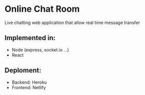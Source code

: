 # Online Chat Room

Live chatting web application that allow real time message transfer

## Implemented in:
- Node (express, socket.io ...)
- React

## Deploment:
- Backend: Heroku
- Frontend: Netlify
